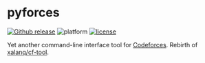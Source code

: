 # pyforces

[![Github release](https://img.shields.io/github/release/LZDQ/pyforces)](https://github.com/LZDQ/pyforces/releases)
![platform](https://img.shields.io/badge/platform-Windows%20%7C%20macOS%20%7C%20Linux-blue)
[![license](https://img.shields.io/badge/license-WTFPL-%23373737.svg)](https://raw.githubusercontent.com/LZDQ/pyforces/main/LICENSE)

Yet another command-line interface tool for [Codeforces](https://codeforces.com). Rebirth of [xalanq/cf-tool](https://github.com/xalanq/cf-tool).

